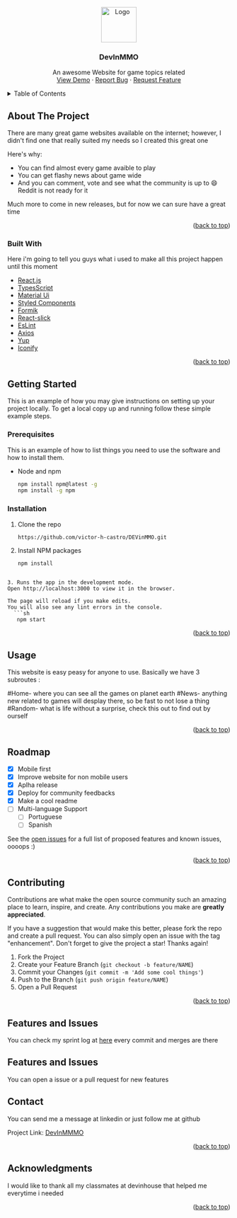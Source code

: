 <!-- PROJECT LOGO -->
<br />
<div align="center">
  <a href="https://github.com/othneildrew/Best-README-Template">
    <img src="https://img.icons8.com/ios/452/joy-con.png" alt="Logo" width="80" height="80">
  </a>

  <h3 align="center">DevInMMO</h3>

  <p align="center">
    An awesome Website for game topics related
    <br />
    <a href="https://devinmmo-release.netlify.app/">View Demo</a>
    ·
    <a href="https://github.com/victor-h-castro/DEVinMMO/issues">Report Bug</a>
    ·
    <a href="https://github.com/victor-h-castro/DEVinMMO/pulls">Request Feature</a>
  </p>
</div>



<!-- TABLE OF CONTENTS -->
<details>
  <summary>Table of Contents</summary>
  <ol>
    <li>
      <a href="#about-the-project">About The Project</a>
      <ul>
        <li><a href="#built-with">Built With</a></li>
      </ul>
    </li>
    <li>
      <a href="#getting-started">Getting Started</a>
      <ul>
        <li><a href="#prerequisites">Prerequisites</a></li>
        <li><a href="#installation">Installation</a></li>
      </ul>
    </li>
    <li><a href="#usage">Usage</a></li>
    <li><a href="#roadmap">Roadmap</a></li>
    <li><a href="#contributing">Contributing</a></li>
    <li><a href="#contact">Contact</a></li>
    <li><a href="#acknowledgments">Acknowledgments</a></li>
  </ol>
</details>



<!-- ABOUT THE PROJECT -->
## About The Project


There are many great game websites available on the internet; however, I didn't find one that really suited my needs so I created this great one

Here's why:
* You can find almost every game avaible to play 
* You can get flashy news about game wide
* And you can comment, vote and see what the community is up to :smile: Reddit is not ready for it

Much more to come in new releases, but for now we can sure have a great time


<p align="right">(<a href="#top">back to top</a>)</p>



### Built With

Here i'm going to tell you guys what i used to make all this project happen until this moment

* [React.js](https://reactjs.org/)
* [TypesScript](https://www.typescriptlang.org/)
* [Material Ui](https://mui.com/pt/)
* [Styled Components](https://styled-components.com/)
* [Formik](https://formik.org/docs/overview)
* [React-slick](https://getbootstrap.com)
* [EsLint](https://eslint.org/)
* [Axios](https://axios-http.com/docs/intro)
* [Yup](https://github.com/jquense/yup)
* [Iconify](https://iconify.design/)
<p align="right">(<a href="#top">back to top</a>)</p>



<!-- GETTING STARTED -->
## Getting Started

This is an example of how you may give instructions on setting up your project locally.
To get a local copy up and running follow these simple example steps.

### Prerequisites

This is an example of how to list things you need to use the software and how to install them.
* Node and npm
  ```sh
  npm install npm@latest -g
  npm install -g npm
  ```

### Installation

1. Clone the repo
   ```sh
   https://github.com/victor-h-castro/DEVinMMO.git
   ```
2. Install NPM packages
   ```sh
   npm install 
   ```
```### Starting your aplicaiton

3. Runs the app in the development mode.
Open http://localhost:3000 to view it in the browser.

The page will reload if you make edits.
You will also see any lint errors in the console.
  ```sh
   npm start
   ```

<p align="right">(<a href="#top">back to top</a>)</p>



<!-- USAGE EXAMPLES -->
## Usage

This website is easy peasy for anyone to use.
Basically we have 3 subroutes :

#Home- where you can see all the games on planet earth
#News- anything new related to games will desplay there, so be fast to not lose a thing
#Random- what is life without a surprise, check this out to find out by ourself

<p align="right">(<a href="#top">back to top</a>)</p>



<!-- ROADMAP -->
## Roadmap
- [x] Mobile first
- [x] Improve website for non mobile users
- [x] Aplha release
- [x] Deploy for community feedbacks
- [x] Make a cool readme
- [ ] Multi-language Support
    - [ ] Portuguese
    - [ ] Spanish

See the [open issues](https://github.com/victor-h-castro/DEVinMMO/issues) for a full list of proposed features and known issues, oooops :)

<p align="right">(<a href="#top">back to top</a>)</p>



<!-- CONTRIBUTING -->
## Contributing

Contributions are what make the open source community such an amazing place to learn, inspire, and create. Any contributions you make are **greatly appreciated**.

If you have a suggestion that would make this better, please fork the repo and create a pull request. You can also simply open an issue with the tag "enhancement".
Don't forget to give the project a star! Thanks again!

1. Fork the Project
2. Create your Feature Branch (`git checkout -b feature/NAME`)
3. Commit your Changes (`git commit -m 'Add some cool things'`)
4. Push to the Branch (`git push origin feature/NAME`)
5. Open a Pull Request

<p align="right">(<a href="#top">back to top</a>)</p>

## Features and Issues
You can check my sprint log at [here](https://github.com/victor-h-castro/DEVinMMO/projects/1)
every commit and merges are there

## Features and Issues
You can open a issue or a pull request for new features




<!-- CONTACT -->
## Contact

You can send me a message at linkedin or just follow me at github

Project Link: [DevInMMMO](https://github.com/victor-h-castro/DEVinMMO)

<p align="right">(<a href="#top">back to top</a>)</p>



<!-- ACKNOWLEDGMENTS -->
## Acknowledgments

I would like to thank all my classmates at devinhouse that helped me everytime i needed


<p align="right">(<a href="#top">back to top</a>)</p>

